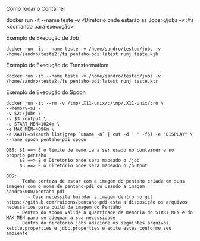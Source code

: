 Como rodar o Container

docker run -it --name teste -v <Diretorio onde estarão as Jobs>:/jobs -v <Diretorio de saida de arquivos processados>:/fs <Imagem do pentaho contruida> <comando para execução> <Nome do arquivos da job>

Exemplo de Execução de Job

    docker run -it --name teste -v /home/sandro/teste:/jobs -v /home/sandro/teste2:/fs pentaho-pdi:latest runj teste.kjb


Exemplo de Execução de Transformatiom

    docker run -it --name teste -v /home/sandro/teste:/jobs -v /home/sandro/teste2:/fs pentaho-pdi:latest runj teste.ktr


Exemplo de Execução do Spoon
   
    docker run -it --rm -v /tmp/.X11-unix/:/tmp/.X11-unix/:ro \
	--memory=$1 \
	-v $2:/jobs \
	-v $3:/output \
	-e START_MEN=1024m \
	-e MAX_MEN=4096m \
	-e XAUTH=$(xauth list|grep `uname -n` | cut -d ' ' -f5) -e "DISPLAY" \
	--name spoon pentaho-pdi spoon
	
	OBS: $1 ==> É o limite de memoria a ser usado no container e no proprio pentaho
	     $2 ==> É o Diretorio onde sera mapeado o /job
	     $3 ==> É o Diretorio onde sera mapeado o /output
	
    OBS: 
        - Tenha certeza de estar com a imagem do pentaho criada em suas imagens com o nome de pentaho-pdi ou usando a imagem sandro3000/pentaho-pdi
            - Caso necessite buildar a imagem dentro no git https://github.com/raidons/pentaho-pdi esta a disposição os arquivos necessários para build da imagem do Pentaho 
        - Dentro do spoon valide a quantidade de memoria do START_MEN e do MAX_MEN para se adequar a sua necessidade
        - Dentro do diretório jobs adicione os seguintes arquivos kettle.properties e jdbc.properties e edite estes conforme seu ambiente
        
